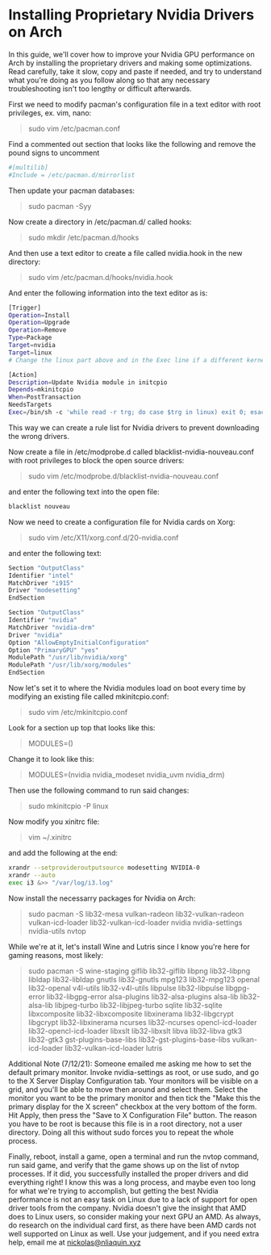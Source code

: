 # Installing Proprietary Nvidia Drivers on Arch
In this guide, we'll cover how to improve your Nvidia GPU performance on Arch by installing the proprietary drivers and making some optimizations. Read carefully, take it slow, copy and paste if needed, and try to understand what you're doing as you follow along so that any necessary troubleshooting isn't too lengthy or difficult afterwards.

First we need to modify pacman's configuration file in a text editor with root privileges, ex. vim, nano:
> sudo vim /etc/pacman.conf

Find a commented out section that looks like the following and remove the pound signs to uncomment
```bash
#[multilib]
#Include = /etc/pacman.d/mirrorlist
```

Then update your pacman databases:
> sudo pacman -Syy

Now create a directory in /etc/pacman.d/ called hooks:
> sudo mkdir /etc/pacman.d/hooks

And then use a text editor to create a file called nvidia.hook in the new directory:
> sudo vim /etc/pacman.d/hooks/nvidia.hook

And enter the following information into the text editor as is:
```bash
[Trigger]
Operation=Install
Operation=Upgrade
Operation=Remove
Type=Package
Target=nvidia
Target=linux
# Change the linux part above and in the Exec line if a different kernel is used

[Action]
Description=Update Nvidia module in initcpio
Depends=mkinitcpio
When=PostTransaction
NeedsTargets
Exec=/bin/sh -c 'while read -r trg; do case $trg in linux) exit 0; esac; done; /usr/bin/mkinitcpio -P'
```

This way we can create a rule list for Nvidia drivers to prevent downloading the wrong drivers.

Now create a file in /etc/modprobe.d called blacklist-nvidia-nouveau.conf with root privileges to block the open source drivers:
> sudo vim /etc/modprobe.d/blacklist-nvidia-nouveau.conf

and enter the following text into the open file:
```bash
blacklist nouveau
```

Now we need to create a configuration file for Nvidia cards on Xorg:
> sudo vim /etc/X11/xorg.conf.d/20-nvidia.conf

and enter the following text:
```bash
Section "OutputClass"
Identifier "intel"
MatchDriver "i915"
Driver "modesetting"
EndSection

Section "OutputClass"
Identifier "nvidia"
MatchDriver "nvidia-drm"
Driver "nvidia"
Option "AllowEmptyInitialConfiguration"
Option "PrimaryGPU" "yes"
ModulePath "/usr/lib/nvidia/xorg"
ModulePath "/usr/lib/xorg/modules"
EndSection
```

Now let's set it to where the Nvidia modules load on boot every time by modifying an existing file called mkinitcpio.conf:
> sudo vim /etc/mkinitcpio.conf

Look for a section up top that looks like this:
> MODULES=()

Change it to look like this:
> MODULES=(nvidia nvidia_modeset nvidia_uvm nvidia_drm)

Then use the following command to run said changes:
> sudo mkinitcpio -P linux

Now modify you xinitrc file:
> vim ~/.xinitrc

and add the following at the end:
```bash
xrandr --setprovideroutputsource modesetting NVIDIA-0
xrandr --auto
exec i3 &>> "/var/log/i3.log"
```

Now install the necessarry packages for Nvidia on Arch:
> sudo pacman -S lib32-mesa vulkan-radeon lib32-vulkan-radeon vulkan-icd-loader lib32-vulkan-icd-loader nvidia nvidia-settings nvidia-utils nvtop

While we're at it, let's install Wine and Lutris since I know you're here for gaming reasons, most likely:
> sudo pacman -S wine-staging giflib lib32-giflib libpng lib32-libpng libldap lib32-libldap gnutls lib32-gnutls mpg123 lib32-mpg123 openal lib32-openal v4l-utils lib32-v4l-utils libpulse lib32-libpulse libgpg-error lib32-libgpg-error alsa-plugins lib32-alsa-plugins alsa-lib lib32-alsa-lib libjpeg-turbo lib32-libjpeg-turbo sqlite lib32-sqlite libxcomposite lib32-libxcomposite libxinerama lib32-libgcrypt libgcrypt lib32-libxinerama ncurses lib32-ncurses opencl-icd-loader lib32-opencl-icd-loader libxslt lib32-libxslt libva lib32-libva gtk3 lib32-gtk3 gst-plugins-base-libs lib32-gst-plugins-base-libs vulkan-icd-loader lib32-vulkan-icd-loader lutris

Additional Note (7/12/21):
Someone emailed me asking me how to set the default primary monitor. Invoke nvidia-settings as root, or use sudo, and go to the X Server Display Configuration tab. Your monitors will be visible on a grid, and you'll be able to move then around and select them. Select the monitor you want to be the primary monitor and then tick the "Make this the primary display for the X screen" checkbox at the very bottom of the form. Hit Apply, then press the "Save to X Configuration File" button. The reason you have to be root is because this file is in a root directory, not a user directory. Doing all this without sudo forces you to repeat the whole process.

Finally, reboot, install a game, open a terminal and run the nvtop command, run said game, and verify that the game shows up on the list of nvtop processes. If it did, you successfully installed the proper drivers and did everything right! I know this was a long process, and maybe even too long for what we're trying to accomplish, but getting the best Nvidia performance is not an easy task on Linux due to a lack of support for open driver tools from the company. Nvidia doesn't give the insight that AMD does to Linux users, so consider making your next GPU an AMD. As always, do research on the individual card first, as there have been AMD cards not well supported on Linux as well. Use your judgement, and if you need extra help, email me at nickolas@nliaquin.xyz
